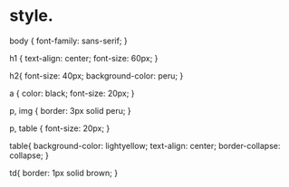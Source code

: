 # style.
body {
    font-family: sans-serif;
}

h1 {
    text-align: center;
    font-size: 60px;
}

h2{
    font-size: 40px;
    background-color: peru;
}

a {
    color: black;
    font-size: 20px;
}

p, img {
    border: 3px solid peru;
}

p, table {
    font-size: 20px;
}

table{
    background-color: lightyellow;
    text-align: center;
    border-collapse: collapse;
}

td{
    border: 1px solid brown;
}
